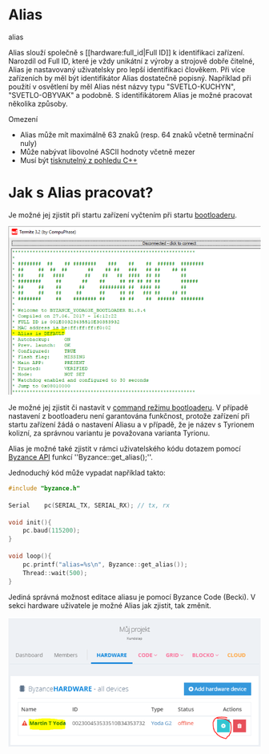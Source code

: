 # Alias

alias

Alias slouží společně s \[\[hardware:full\_id\|Full ID\]\] k identifikaci zařízení. Narozdíl od Full ID, které je vždy unikátní z výroby a strojově dobře čitelné, Alias je nastavovaný uživatelsky pro lepší identifikaci člověkem. Při více zařízeních by měl být identifikátor Alias dostatečně popisný. Například při použití v osvětlení by měl Alias nést názvy typu "SVETLO-KUCHYN", "SVETLO-OBYVAK" a podobně. S identifikátorem Alias je možné pracovat několika způsoby.

Omezení

* Alias může mít maximálně 63 znaků \(resp. 64 znaků včetně terminační nuly\)
* Může nabývat libovolné ASCII hodnoty včetně mezer
* Musí být [tisknutelný z pohledu C++](http://www.cplusplus.com/reference/cctype/isprint/)

# Jak s Alias pracovat?

Je možné jej zjistit při startu zařízení vyčtením při startu [bootloaderu](/byzance_documentation/hardware_intro/features/bootloader.md).

![alias_bootloader](/images/alias_bootloader.png)

Je možné jej zjistit či nastavit v [command režimu bootloaderu](/byzance_documentation/hardware_intro/features/bootloader/command-rezim.md). V případě nastavení z bootloaderu není garantována funkčnost, protože zařízení při startu zařízení žádá o nastavení Aliasu a v případě, že je název s Tyrionem kolizní, za správnou variantu je považovana varianta Tyrionu.

Alias je možné také zjistit v rámci uživatelského kódu dotazem pomocí [Byzance API](/byzance_documentation/hardware_intro/API/byzance-api.md) funkcí ''Byzance::get\_alias\(\);''.

Jednoduchý kód může vypadat například takto:

```cpp
#include "byzance.h"

Serial    pc(SERIAL_TX, SERIAL_RX); // tx, rx

void init(){
    pc.baud(115200);
}

void loop(){
    pc.printf("alias=%s\n", Byzance::get_alias());
    Thread::wait(500);
}
```

Jediná správná možnost editace aliasu je pomocí Byzance Code \(Becki\). V sekci hardware uživatele je možné Alias jak zjistit, tak změnit.

![alias_edit](/images/alias_edit.png)

